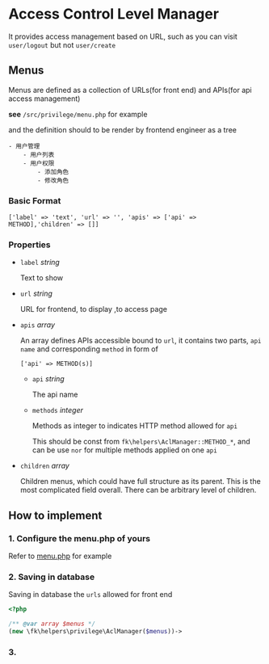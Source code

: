 # Access Control Level Manager

It provides access management based on URL, such as you can visit `user/logout` but not `user/create`

## Menus

Menus are defined as a collection of URLs(for front end) and APIs(for api access management)

**see** `/src/privilege/menu.php` for example

and the definition should to be render by frontend engineer as a tree

```text
- 用户管理
    - 用户列表
    - 用户权限
        - 添加角色
        - 修改角色
```

### Basic Format

```
['label' => 'text', 'url' => '', 'apis' => ['api' => METHOD],'children' => []]
```

### Properties

- `label` _string_

    Text to show

- `url` _string_

    URL for frontend, to display ,to access page

- `apis` _array_

    An array defines APIs accessible bound to `url`, it contains two parts, `api name` and corresponding `method`
    in form of

    ```text
    ['api' => METHOD(s)]
    ```
    
    - `api` _string_
    
        The api name
    
    - `methods` _integer_

        Methods as integer to indicates HTTP method allowed for `api`
        
        This should be const from `fk\helpers\AclManager::METHOD_*`, and can be use `nor` for multiple methods applied on one `api`

- `children` _array_

    Children menus, which could have full structure as its parent. This is the most complicated field overall. There can be arbitrary level of children.


## How to implement

### 1. Configure the menu.php of yours

Refer to [menu.php](./src/privilege/menu.php) for example

### 2. Saving in database


Saving in database the `urls` allowed for front end


```php
<?php

/** @var array $menus */
(new \fk\helpers\privilege\AclManager($menus))->
```
### 3. 